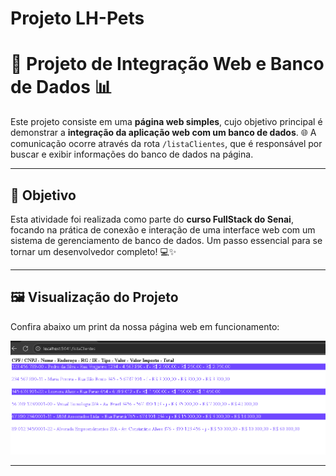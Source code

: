 
# Projeto LH-Pets

# 🚀 Projeto de Integração Web e Banco de Dados 📊

Este projeto consiste em uma **página web simples**, cujo objetivo principal é demonstrar a **integração da aplicação web com um banco de dados**. 🌐 A comunicação ocorre através da rota `/listaClientes`, que é responsável por buscar e exibir informações do banco de dados na página.

---

## 🎯 Objetivo

Esta atividade foi realizada como parte do **curso FullStack do Senai**, focando na prática de conexão e interação de uma interface web com um sistema de gerenciamento de banco de dados. Um passo essencial para se tornar um desenvolvedor completo! 💻✨

---

## 🖼️ Visualização do Projeto

Confira abaixo um print da nossa página web em funcionamento:

![Print da Página Web](imagem/print.png)

---
